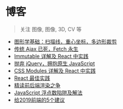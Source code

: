 博客
============

> 关注 图像, 图像, 3D, CV 等

* [图形学基础：扫描线，重心坐标，多边形裁剪](https://github.com/AdenPlus/Blog/blob/master/1/README.md)
* [传统 Ajax 已死，Fetch 永生](https://github.com/camsong/blog/issues/2)
* [Immutable 详解及 React 中实践](https://github.com/camsong/blog/issues/3)
* [抛弃 jQuery，拥抱原生 JavaScript](https://github.com/camsong/blog/issues/4)
* [CSS Modules 详解及 React 中实践](https://github.com/camsong/blog/issues/5)
* [React 最佳实践](https://github.com/camsong/blog/issues/6)
* [精读前后端渲染之争](https://github.com/camsong/blog/issues/8)
* [JavaScript 浮点数陷阱及解法](https://github.com/camsong/blog/issues/9)
* [给2019前端的5个建议](https://github.com/camsong/blog/issues/11)


